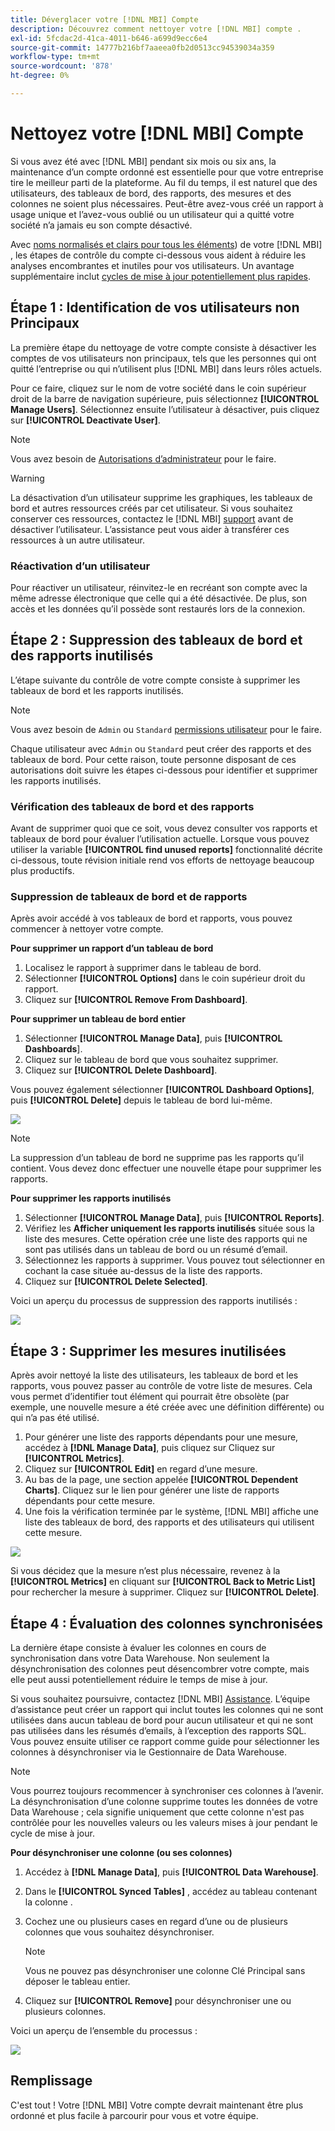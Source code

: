```yaml
---
title: Déverglacer votre [!DNL MBI] Compte
description: Découvrez comment nettoyer votre [!DNL MBI] compte .
exl-id: 5fcdac2d-41ca-4011-b646-a699d9ecc6e4
source-git-commit: 14777b216bf7aaeea0fb2d0513cc94539034a359
workflow-type: tm+mt
source-wordcount: '878'
ht-degree: 0%

---
```


# Nettoyez votre [!DNL MBI] Compte

Si vous avez été avec [!DNL MBI] pendant six mois ou six ans, la maintenance d’un compte ordonné est essentielle pour que votre entreprise tire le meilleur parti de la plateforme. Au fil du temps, il est naturel que des utilisateurs, des tableaux de bord, des rapports, des mesures et des colonnes ne soient plus nécessaires. Peut-être avez-vous créé un rapport à usage unique et l’avez-vous oublié ou un utilisateur qui a quitté votre société n’a jamais eu son compte désactivé.

Avec [noms normalisés et clairs pour tous les éléments](../best-practices/naming-elements.md)) de votre [!DNL MBI] , les étapes de contrôle du compte ci-dessous vous aident à réduire les analyses encombrantes et inutiles pour vos utilisateurs. Un avantage supplémentaire inclut [cycles de mise à jour potentiellement plus rapides](../best-practices/reduce-update-cycle-time.md).

## Étape 1 : Identification de vos utilisateurs non Principaux

La première étape du nettoyage de votre compte consiste à désactiver les comptes de vos utilisateurs non principaux, tels que les personnes qui ont quitté l’entreprise ou qui n’utilisent plus [!DNL MBI] dans leurs rôles actuels.

Pour ce faire, cliquez sur le nom de votre société dans le coin supérieur droit de la barre de navigation supérieure, puis sélectionnez **[!UICONTROL Manage Users]**. Sélectionnez ensuite l’utilisateur à désactiver, puis cliquez sur **[!UICONTROL Deactivate User]**.

>[!NOTE]
>
>Vous avez besoin de [Autorisations d’administrateur](../administrator/user-management/user-management.md) pour le faire.

>[!WARNING]
>
>La désactivation d’un utilisateur supprime les graphiques, les tableaux de bord et autres ressources créés par cet utilisateur. Si vous souhaitez conserver ces ressources, contactez le [!DNL MBI] [support](../guide-overview.md) avant de désactiver l’utilisateur. L’assistance peut vous aider à transférer ces ressources à un autre utilisateur.

### Réactivation d’un utilisateur

Pour réactiver un utilisateur, réinvitez-le en recréant son compte avec la même adresse électronique que celle qui a été désactivée. De plus, son accès et les données qu’il possède sont restaurés lors de la connexion.

## Étape 2 : Suppression des tableaux de bord et des rapports inutilisés

L’étape suivante du contrôle de votre compte consiste à supprimer les tableaux de bord et les rapports inutilisés.

>[!NOTE]
>
>Vous avez besoin de `Admin` ou `Standard` [permissions utilisateur](../administrator/user-management/user-management.md) pour le faire.

Chaque utilisateur avec `Admin` ou `Standard` peut créer des rapports et des tableaux de bord. Pour cette raison, toute personne disposant de ces autorisations doit suivre les étapes ci-dessous pour identifier et supprimer les rapports inutilisés.

### Vérification des tableaux de bord et des rapports

Avant de supprimer quoi que ce soit, vous devez consulter vos rapports et tableaux de bord pour évaluer l’utilisation actuelle. Lorsque vous pouvez utiliser la variable **[!UICONTROL find unused reports]** fonctionnalité décrite ci-dessous, toute révision initiale rend vos efforts de nettoyage beaucoup plus productifs.

### Suppression de tableaux de bord et de rapports

Après avoir accédé à vos tableaux de bord et rapports, vous pouvez commencer à nettoyer votre compte.

**Pour supprimer un rapport d’un tableau de bord**

1. Localisez le rapport à supprimer dans le tableau de bord.
1. Sélectionner **[!UICONTROL Options]** dans le coin supérieur droit du rapport.
1. Cliquez sur **[!UICONTROL Remove From Dashboard]**.

**Pour supprimer un tableau de bord entier**

1. Sélectionner **[!UICONTROL Manage Data]**, puis **[!UICONTROL Dashboards**].
1. Cliquez sur le tableau de bord que vous souhaitez supprimer.
1. Cliquez sur **[!UICONTROL Delete Dashboard]**.

Vous pouvez également sélectionner **[!UICONTROL Dashboard Options]**, puis **[!UICONTROL Delete]** depuis le tableau de bord lui-même.

![](../../mbi/assets/Delete_from_dashboard.png)

>[!NOTE]
>
>La suppression d’un tableau de bord ne supprime pas les rapports qu’il contient. Vous devez donc effectuer une nouvelle étape pour supprimer les rapports.

**Pour supprimer les rapports inutilisés**

1. Sélectionner **[!UICONTROL Manage Data]**, puis **[!UICONTROL Reports]**.
1. Vérifiez les **Afficher uniquement les rapports inutilisés** située sous la liste des mesures. Cette opération crée une liste des rapports qui ne sont pas utilisés dans un tableau de bord ou un résumé d’email.
1. Sélectionnez les rapports à supprimer. Vous pouvez tout sélectionner en cochant la case située au-dessus de la liste des rapports.
1. Cliquez sur **[!UICONTROL Delete Selected]**.

Voici un aperçu du processus de suppression des rapports inutilisés :

![](../../mbi/assets/unused_reports.png)

## Étape 3 : Supprimer les mesures inutilisées

Après avoir nettoyé la liste des utilisateurs, les tableaux de bord et les rapports, vous pouvez passer au contrôle de votre liste de mesures. Cela vous permet d’identifier tout élément qui pourrait être obsolète (par exemple, une nouvelle mesure a été créée avec une définition différente) ou qui n’a pas été utilisé.

1. Pour générer une liste des rapports dépendants pour une mesure, accédez à **[!DNL Manage Data]**, puis cliquez sur Cliquez sur **[!UICONTROL Metrics]**.
1. Cliquez sur **[!UICONTROL Edit]** en regard d’une mesure.
1. Au bas de la page, une section appelée **[!UICONTROL Dependent Charts]**. Cliquez sur le lien pour générer une liste de rapports dépendants pour cette mesure.
1. Une fois la vérification terminée par le système, [!DNL MBI] affiche une liste des tableaux de bord, des rapports et des utilisateurs qui utilisent cette mesure.

![](../../mbi/assets/report_dependecies.png)

Si vous décidez que la mesure n’est plus nécessaire, revenez à la **[!UICONTROL Metrics]** en cliquant sur **[!UICONTROL Back to Metric List]** pour rechercher la mesure à supprimer. Cliquez sur **[!UICONTROL Delete]**.

## Étape 4 : Évaluation des colonnes synchronisées

La dernière étape consiste à évaluer les colonnes en cours de synchronisation dans votre Data Warehouse. Non seulement la désynchronisation des colonnes peut désencombrer votre compte, mais elle peut aussi potentiellement réduire le temps de mise à jour.

Si vous souhaitez poursuivre, contactez [!DNL MBI] [Assistance](../guide-overview.md). L’équipe d’assistance peut créer un rapport qui inclut toutes les colonnes qui ne sont utilisées dans aucun tableau de bord pour aucun utilisateur et qui ne sont pas utilisées dans les résumés d’emails, à l’exception des rapports SQL. Vous pouvez ensuite utiliser ce rapport comme guide pour sélectionner les colonnes à désynchroniser via le Gestionnaire de Data Warehouse.

>[!NOTE]
>
>Vous pourrez toujours recommencer à synchroniser ces colonnes à l’avenir. La désynchronisation d’une colonne supprime toutes les données de votre Data Warehouse ; cela signifie uniquement que cette colonne n&#39;est pas contrôlée pour les nouvelles valeurs ou les valeurs mises à jour pendant le cycle de mise à jour.

**Pour désynchroniser une colonne (ou ses colonnes)**

1. Accédez à **[!DNL Manage Data]**, puis **[!UICONTROL Data Warehouse]**.
1. Dans le **[!UICONTROL Synced Tables]** , accédez au tableau contenant la colonne .
1. Cochez une ou plusieurs cases en regard d’une ou de plusieurs colonnes que vous souhaitez désynchroniser.
   >[!NOTE]
   >
   >Vous ne pouvez pas désynchroniser une colonne Clé Principal sans déposer le tableau entier.

1. Cliquez sur **[!UICONTROL Remove]** pour désynchroniser une ou plusieurs colonnes.

Voici un aperçu de l’ensemble du processus :

![](../../mbi/assets/drop_column.png)

## Remplissage

C&#39;est tout ! Votre [!DNL MBI] Votre compte devrait maintenant être plus ordonné et plus facile à parcourir pour vous et votre équipe.
